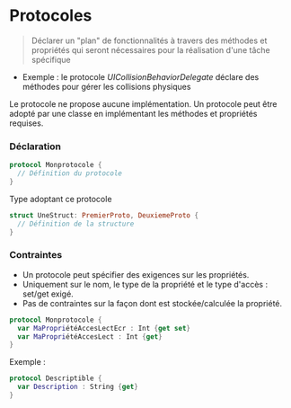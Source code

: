 # Protocoles

> Déclarer un "plan" de fonctionnalités à travers des méthodes et propriétés qui seront nécessaires pour la réalisation d'une tâche spécifique
- Exemple : le protocole _UICollisionBehaviorDelegate_ déclare des méthodes pour gérer les collisions physiques

Le protocole ne propose aucune implémentation.
Un protocole peut être adopté par une classe en implémentant les méthodes et propriétés requises.

### Déclaration
```Swift
protocol Monprotocole {
  // Définition du protocole
}
```
Type adoptant ce protocole
```Swift
struct UneStruct: PremierProto, DeuxiemeProto {
  // Définition de la structure
}
```

### Contraintes
- Un protocole peut spécifier des exigences sur les propriétés.
- Uniquement sur le nom, le type de la propriété et le type d'accès : set/get exigé.
- Pas de contraintes sur la façon dont est stockée/calculée la propriété.

```Swift
protocol Monprotocole {
  var MaPropriétéAccesLectEcr : Int {get set}
  var MaPropriétéAccesLect : Int {get}
}
```
Exemple :
```Swift
protocol Descriptible {
  var Description : String {get}
}
```
